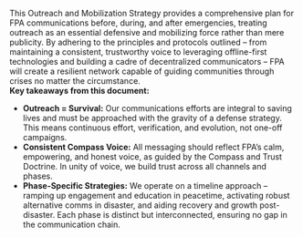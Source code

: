 This Outreach and Mobilization Strategy provides a comprehensive plan for FPA communications before, during, and after emergencies, treating outreach as an essential defensive and mobilizing force rather than mere publicity. By adhering to the principles and protocols outlined – from maintaining a consistent, trustworthy voice to leveraging offline-first technologies and building a cadre of decentralized communicators – FPA will create a resilient network capable of guiding communities through crises no matter the circumstance.  
**Key takeaways from this document:**  
- **Outreach = Survival:** Our communications efforts are integral to saving lives and must be approached with the gravity of a defense strategy. This means continuous effort, verification, and evolution, not one-off campaigns.  
- **Consistent Compass Voice:** All messaging should reflect FPA’s calm, empowering, and honest voice, as guided by the Compass and Trust Doctrine. In unity of voice, we build trust across all channels and phases.  
- **Phase-Specific Strategies:** We operate on a timeline approach – ramping up engagement and education in peacetime, activating robust alternative comms in disaster, and aiding recovery and growth post-disaster. Each phase is distinct but interconnected, ensuring no gap in the communication chain.